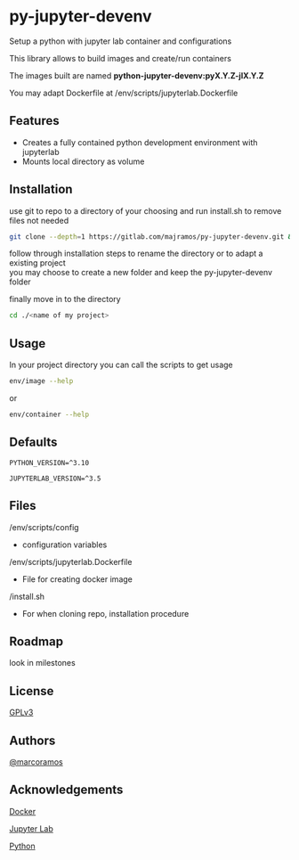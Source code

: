 # py-jupyter-devenv

Setup a python with jupyter lab container and configurations

This library allows to build images and create/run containers

The images built are named **python-jupyter-devenv:pyX.Y.Z-jlX.Y.Z**

You may adapt Dockerfile at /env/scripts/jupyterlab.Dockerfile


## Features
- Creates a fully contained python development environment with jupyterlab
- Mounts local directory as volume


## Installation

use git to repo to a directory of your choosing and run install.sh to remove files not needed
```bash
git clone --depth=1 https://gitlab.com/majramos/py-jupyter-devenv.git && py-jupyter-devenv/install.sh
```

follow through installation steps to rename the directory or to adapt a existing project  
you may choose to create a new folder and keep the py-jupyter-devenv folder

finally move in to the directory
```bash
cd ./<name of my project>
```

## Usage

In your project directory you can call the scripts to get usage
```bash
env/image --help
```
or
```bash
env/container --help
```


## Defaults

`PYTHON_VERSION=^3.10`

`JUPYTERLAB_VERSION=^3.5`


## Files

/env/scripts/config
- configuration variables

/env/scripts/jupyterlab.Dockerfile
- File for creating docker image

/install.sh
- For when cloning repo, installation procedure


## Roadmap

look in milestones


## License

[GPLv3](https://choosealicense.com/licenses/gpl-3.0/)


## Authors

[@marcoramos](https://marcoramos.me)


## Acknowledgements

[Docker](https://www.docker.com/)

[Jupyter Lab](https://jupyter.org/)

[Python](https://www.python.org/)

